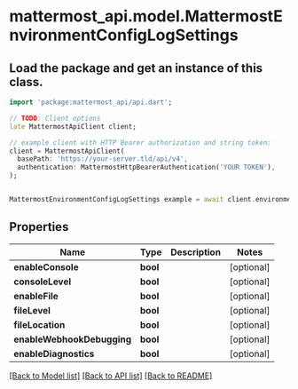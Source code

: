 # mattermost_api.model.MattermostEnvironmentConfigLogSettings

## Load the package and get an instance of this class.
```dart
import 'package:mattermost_api/api.dart';

// TODO: Client options
late MattermostApiClient client;

// example client with HTTP Bearer authorization and string token:
client = MattermostApiClient(
  basePath: 'https://your-server.tld/api/v4',
  authentication: MattermostHttpBearerAuthentication('YOUR TOKEN'),
);


MattermostEnvironmentConfigLogSettings example = await client.environmentConfigLogSettings.FUNCTION_THAT_RETURNS_THIS_CLASS();

```

## Properties
Name | Type | Description | Notes
------------ | ------------- | ------------- | -------------
**enableConsole** | **bool** |  | [optional] 
**consoleLevel** | **bool** |  | [optional] 
**enableFile** | **bool** |  | [optional] 
**fileLevel** | **bool** |  | [optional] 
**fileLocation** | **bool** |  | [optional] 
**enableWebhookDebugging** | **bool** |  | [optional] 
**enableDiagnostics** | **bool** |  | [optional] 

[[Back to Model list]](../GENERATED_README.md#documentation-for-models) [[Back to API list]](../GENERATED_README.md#documentation-for-api-endpoints) [[Back to README]](../GENERATED_README.md)



